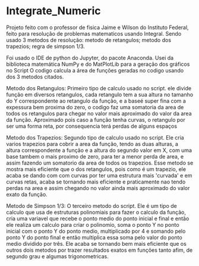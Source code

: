 # Integrate_Numeric
Projeto feito com o professor de fisica Jaime e Wilson do Instituto Federal, feito para resolução de problemas matematicos usando Integral.
Sendo usado 3 metodos de resolução: metodo de retangulos; metodo dos trapezios; regra de simpson 1/3.

Foi usado o IDE de python do Jupyter, do pacote Anaconda. Usei da biblioteca matemática NumPy e do MatPlotLib para a geração dos gráficos no Script
O codigo calcula a área de funções geradas no codigo usando dos 3 metodos citados.

Metodo dos Retangulos:
  Primeiro tipo de calculo usado no script.
  ele divide função em diversos retangulos, cada retangulo tem a sua altura no tamanho do Y correspondente ao retangulo da função, e a baseé super fina com a expessura
  bem proxima do zero, o codigo faz uma somatoria da area de todos os retangulos para chegar no valor mais aproximado do valor da area da função.
  Aproximado pois caso a função tenha curvas, o retangulo por ser uma forma reta, por consequencia terá perdas de alguns espaços
 

Metodo dos Trapezios:
  Segundo tipo de calculo usado no script.
  Ele cria varios trapezios para cobrir a area da função, tendo as duas alturas, a altura correspondente a função e a altura do segundo valor em X, com uma base tambem
  o mais proximo de zero, para ter a menor perda de area, e assim fazendo um somatorio da area de todos os trapezios.
  Esse metodo se mostra mais eficiente que o dos retangulos, pois como é um trapezio, ele acaba se dando com com curvas por ter uma estrutura mais 'curvada' e em curvas   retas, acaba se tornando mais eficiente e praticamente nao tendo perdas na area e assim chegando no valor ainda mais aproximado do valor exato da função.
  
 Metodo de Simpson 1/3:
  O terceiro metodo do script.
  Ele é um tipo de calculo que usa de estruturas polinomiais para fazer o calculo da função, cria uma variavel que recebe o ponto medio do ponto inicial e final e
  então ele realiza um calculo para criar o polinomio, soma o ponto Y no ponto inicial com o ponto Y do ponto medio, multiplicado por 4 e somando pelo ponto Y
  do ponto final e então multiplica essa soma pelo valor do ponto medio dividido por três.
  Ele acaba se tornando bem mais eficiente que os outros dois metodos por trazer resultados exatos em funções tanto afim, de segundo grau e algumas trigonometricas. 
  
